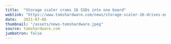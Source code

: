 ```yaml
---
title:  "Storage scaler crams 16 SSDs into one board"
weblink: "https://www.tomshardware.com/news/storage-scaler-16-drives-on-one-board"
date:   2021-07-06
thumbnail: "/assets/news-tomshardware.jpeg"
source: tomshardware.com
jumbotron: false
---
```

